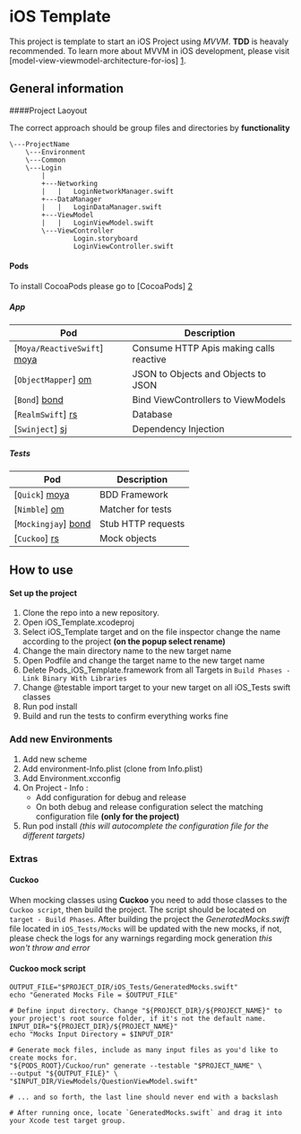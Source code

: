 # iOS Template

This project is template to start an iOS Project using *MVVM*. **TDD** is heavaly recommended. To learn more about MVVM in iOS development, please visit [model-view-viewmodel-architecture-for-ios] [1].

## General information

####Project Laoyout

The correct approach should be group files and directories by **functionality**

```
\---ProjectName
	\---Environment
    \---Common
	\---Login
    	|
    	+---Networking
        |	|	LoginNetworkManager.swift
        +---DataManager
        |	|	LoginDataManager.swift
        +---ViewModel
        |	|	LoginViewModel.swift
        \---ViewController
        		Login.storyboard
        		LoginViewController.swift
```



#### Pods

To install CocoaPods please go to [CocoaPods] [2]

##### App

 Pod								| Description								
------------------------------------|------------------------------------------- 
 [`Moya/ReactiveSwift`] [moya]		| Consume HTTP Apis making calls reactive	
 [`ObjectMapper`] [om]				| JSON to Objects and Objects to JSON		
 [`Bond`] [bond]					| Bind ViewControllers to ViewModels
 [`RealmSwift`] [rs]				| Database
 [`Swinject`] [sj]					| Dependency Injection
 
 
##### Tests

 Pod								| Description								
------------------------------------|------------------------------------------- 
 [`Quick`] [moya]					| BDD Framework	
 [`Nimble`] [om]					| Matcher for tests		
 [`Mockingjay`] [bond]				| Stub HTTP requests
 [`Cuckoo`] [rs]					| Mock objects



## How to use

#### Set up the project

 1. Clone the repo into a new repository.
 2. Open iOS_Template.xcodeproj
 3. Select iOS_Template target and on the file inspector change the name according to the project **(on the popup select rename)**
 4. Change the main directory name to the new target name
 5. Open Podfile and change the target name to the new target name
 6. Delete Pods\_iOS\_Template.framework from all Targets in `Build Phases - Link Binary With Libraries`
 7. Change @testable import target to your new target on all iOS_Tests swift classes
 8. Run pod install
 9. Build and run the tests to confirm everything works fine
 


### Add new Environments

 1. Add new scheme
 2. Add environment-Info.plist (clone from Info.plist)
 3. Add Environment.xcconfig
 4. On Project - Info :
 	- Add configuration for debug and release
    - On both debug and release configuration select the matching configuration file **(only for the project)**
 5. Run pod install *(this will autocomplete the configuration file for the different targets)*


### Extras

#### Cuckoo

When mocking classes using **Cuckoo** you need to add those classes to the `Cuckoo script`, then build the project. The script should be located on `target - Build Phases`. After building the project the _GeneratedMocks.swift_ file located in `iOS_Tests/Mocks` will be updated with the new mocks, if not, please check the logs for any warnings regarding mock generation *this won't throw and error*

#### Cuckoo mock script

```
OUTPUT_FILE="$PROJECT_DIR/iOS_Tests/GeneratedMocks.swift"
echo "Generated Mocks File = $OUTPUT_FILE"

# Define input directory. Change "${PROJECT_DIR}/${PROJECT_NAME}" to your project's root source folder, if it's not the default name.
INPUT_DIR="${PROJECT_DIR}/${PROJECT_NAME}"
echo "Mocks Input Directory = $INPUT_DIR"

# Generate mock files, include as many input files as you'd like to create mocks for.
"${PODS_ROOT}/Cuckoo/run" generate --testable "$PROJECT_NAME" \
--output "${OUTPUT_FILE}" \
"$INPUT_DIR/ViewModels/QuestionViewModel.swift"

# ... and so forth, the last line should never end with a backslash

# After running once, locate `GeneratedMocks.swift` and drag it into your Xcode test target group.

```
 





[1]: https://medium.com/flawless-app-stories/how-to-use-a-model-view-viewmodel-architecture-for-ios-46963c67be1b 

[2]: https://guides.cocoapods.org/using/getting-started.html

[moya]: https://github.com/Moya/Moya
[om]: https://github.com/tristanhimmelman/ObjectMapper
[bond]: https://github.com/DeclarativeHub/Bond
[rs]: https://realm.io/docs/swift/latest/
[sj]: https://github.com/Swinject/Swinject
[quick]: https://github.com/Quick/Quick
[NImble]: https://github.com/Quick/Nimble
[Mockinjay]: https://github.com/kylef/Mockingjay
[Cuckoo]: https://github.com/Brightify/Cuckoo

